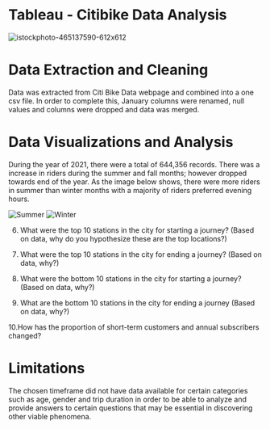 # Tableau - Citibike Data Analysis
![istockphoto-465137590-612x612](https://user-images.githubusercontent.com/90159408/152656177-2d59d86f-f44d-4772-a445-454c05bd270e.jpg)


# Data Extraction and Cleaning
Data was extracted from  Citi Bike Data webpage and combined into a one csv file. In order to complete this, January columns were renamed, null values and columns were dropped and data was merged.


# Data Visualizations and Analysis
During the year of 2021, there were a total of 644,356 records. There was a increase in riders during the summer and fall months; however dropped towards end of the year. 
As the image below shows, there were more riders in summer than winter months with a majority of riders preferred evening hours. 
 

![Summer](https://user-images.githubusercontent.com/90159408/152656250-6e67cbad-703a-47d0-af64-8de412114466.png)
![Winter](https://user-images.githubusercontent.com/90159408/152656254-bbbc0c40-4e85-44e7-adab-e9a95eea0f0a.png)

  
  6. What were the top 10 stations in the city for starting a journey? (Based on data, why do you hypothesize these are the top locations?)
  
  7. What were the top 10 stations in the city for ending a journey? (Based on data, why?)

  8. What were the bottom 10 stations in the city for starting a journey? (Based on data, why?)

  9. What are the bottom 10 stations in the city for ending a journey (Based on data, why?)

  10.How has the proportion of short-term customers and annual subscribers changed?

# Limitations
    
The chosen timeframe did not have data available for certain categories such as age, gender and trip duration in order to be able to analyze and provide answers to certain questions that may be essential in discovering other viable phenomena.







